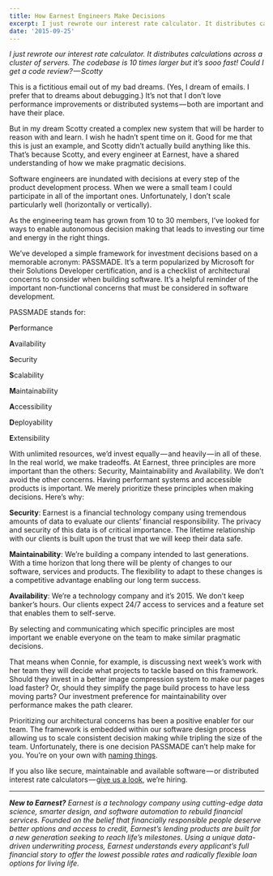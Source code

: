 ```yaml
---
title: How Earnest Engineers Make Decisions
excerpt: I just rewrote our interest rate calculator. It distributes calculations across a cluster of servers. The codebase is 10 times larger but it’s sooo fast! Could I get a code review?
date: '2015-09-25'
---
```


*I just rewrote our interest rate calculator. It distributes calculations across a cluster of servers. The codebase is 10 times larger but it’s sooo fast! Could I get a code review? — Scotty*

This is a fictitious email out of my bad dreams. (Yes, I dream of emails. I prefer that to dreams about debugging.) It’s not that I don’t love performance improvements or distributed systems — both are important and have their place.

But in my dream Scotty created a complex new system that will be harder to reason with and learn. I wish he hadn’t spent time on it. Good for me that this is just an example, and Scotty didn’t actually build anything like this. That’s because Scotty, and every engineer at Earnest, have a shared understanding of how we make pragmatic decisions.

Software engineers are inundated with decisions at every step of the product development process. When we were a small team I could participate in all of the important ones. Unfortunately, I don’t scale particularly well (horizontally or vertically).

As the engineering team has grown from 10 to 30 members, I’ve looked for ways to enable autonomous decision making that leads to investing our time and energy in the right things.

We’ve developed a simple framework for investment decisions based on a memorable acronym: PASSMADE. It’s a term popularized by Microsoft for their Solutions Developer certification, and is a checklist of architectural concerns to consider when building software. It’s a helpful reminder of the important non-functional concerns that must be considered in software development.

PASSMADE stands for:

**P**erformance

**A**vailability

**S**ecurity

**S**calability

**M**aintainability

**A**ccessibility

**D**eployability

**E**xtensibility


With unlimited resources, we’d invest equally — and heavily — in all of these. In the real world, we make tradeoffs. At Earnest, three principles are more important than the others: Security, Maintainability and Availability. We don’t avoid the other concerns. Having performant systems and accessible products is important. We merely prioritize these principles when making decisions. Here’s why:

**Security**: Earnest is a financial technology company using tremendous amounts of data to evaluate our clients’ financial responsibility. The privacy and security of this data is of critical importance. The lifetime relationship with our clients is built upon the trust that we will keep their data safe.

**Maintainability**: We’re building a company intended to last generations. With a time horizon that long there will be plenty of changes to our software, services and products. The flexibility to adapt to these changes is a competitive advantage enabling our long term success.

**Availability**: We’re a technology company and it’s 2015. We don’t keep banker’s hours. Our clients expect 24/7 access to services and a feature set that enables them to self-serve.

By selecting and communicating which specific principles are most important we enable everyone on the team to make similar pragmatic decisions.

That means when Connie, for example, is discussing next week’s work with her team they will decide what projects to tackle based on this framework. Should they invest in a better image compression system to make our pages load faster? Or, should they simplify the page build process to have less moving parts? Our investment preference for maintainability over performance makes the path clearer.

Prioritizing our architectural concerns has been a positive enabler for our team. The framework is embedded within our software design process allowing us to scale consistent decision making while tripling the size of the team. Unfortunately, there is one decision PASSMADE can’t help make for you.
You’re on your own with [naming things](http://martinfowler.com/bliki/TwoHardThings.html).

If you also like secure, maintainable and available software — or distributed interest rate calculators — [give us a look](https://www.meetearnest.com/careers/#/overview), we’re hiring.

---

***New to Earnest?** Earnest is a technology company using cutting-edge data science, smarter design, and software automation to rebuild financial services. Founded on the belief that financially responsible people deserve better options and access to credit, Earnest’s lending products are built for a new generation seeking to reach life’s milestones. Using a unique data-driven underwriting process, Earnest understands every applicant’s full financial story to offer the lowest possible rates and radically flexible loan options for living life.*

